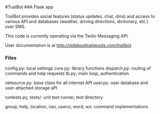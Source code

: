 #TrailBot
##A Flask app 

TrailBot provides social features (status updates, chat, dms)
and access to various API and databases (weather, driving directions, 
dictionary, etc.) over SMS.

This code is currently operating via the Twilio Messaging API.

User documentation is at http://oldskooltrailgoods.com/trailbot.

### Files

config.py: local settings
core.py: library functions
dispatch.py: routing of commands and help requests
tb.py; main loop, authentication

netsource.py: base class for all internet API 
user.py: user database and user-attached storage aPI

runtests.py, tests/: unit test runner, test directory

group, help, location, nav, userui, word, wx: command implementations